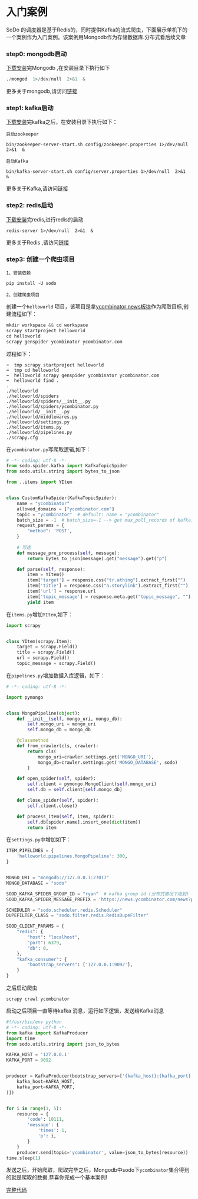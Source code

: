 # 入门案例


SoDo 的调度器是基于Redis的，同时提供Kafka的流式爬虫，下面展示单机下的一个案例作为入门案例。该案例用Mongodb作为存储数据库.分布式看后续文章

### step0: mongodb启动

[下载安装](https://www.mongodb.com/download-center/community)完Mongodb ,在安装目录下执行如下


```python
./mongod  1>/dev/null  2>&1  &
```
更多关于mongodb,请访问[链接](https://docs.mongodb.com/manual/core/document/)

### step1: kafka启动

[下载安装](http://kafka.apache.org/quickstart)完kafka之后，在安装目录下执行如下：

`启动zookeeper`

```
bin/zookeeper-server-start.sh config/zookeeper.properties 1>/dev/null  2>&1  &
```

`启动Kafka`
```
bin/kafka-server-start.sh config/server.properties 1>/dev/null  2>&1  &
```

更多关于Kafka,请访问[链接](http://kafka.apache.org)

### step2:  redis启动

[下载安装]((https://redis.io/download))完redis,进行redis的启动

```
redis-server 1>/dev/null  2>&1  &
```

更多关于Redis ,请访问[链接](https://redis.io/)


### step3: 创建一个爬虫项目

`1、安装依赖`
```
pip install -U sodo
```

`2、创建爬虫项目`

创建一个`helloworld` 项目，该项目是拿[ycombinator news板块](https://news.ycombinator.com/news)作为爬取目标,创建流程如下：

```python
mkdir workspace && cd workspace
scrapy startproject helloworld
cd helloworld
scrapy genspider ycombinator ycombinator.com
```

过程如下：

```
➜  tmp scrapy startproject helloworld
➜  tmp cd helloworld
➜  helloworld scrapy genspider ycombinator ycombinator.com
➜  helloworld find .
.
./helloworld
./helloworld/spiders
./helloworld/spiders/__init__.py
./helloworld/spiders/ycombinator.py
./helloworld/__init__.py
./helloworld/middlewares.py
./helloworld/settings.py
./helloworld/items.py
./helloworld/pipelines.py
./scrapy.cfg
```

在`ycombinator.py`写爬取逻辑,如下：

```python
# -*- coding: utf-8 -*-
from sodo.spider.kafka import KafkaTopicSpider
from sodo.utils.string import bytes_to_json

from ..items import YItem


class CustomKafkaSpider(KafkaTopicSpider):
    name = "ycombinator"
    allowed_domains = ["ycombinator.com"]
    topic = "ycombinator"  # default: name = "ycombinator"
    batch_size = -1  # batch_size=-1 --> get max_poll_records of kafka, batch_size=n (n > 0) get n recode once time
    request_params = {
        "method": 'POST',
    }
    
    # 可选
    def message_pre_process(self, message):
        return bytes_to_json(message).get("message").get("p")

    def parse(self, response):
        item = YItem()
        item['target'] = response.css("tr.athing").extract_first("")
        item['title'] = response.css("a.storylink").extract_first("")
        item['url'] = response.url
        item['topic_message'] = response.meta.get("topic_message", "")
        yield item
```

在`items.py`增加`YItem`,如下：
```python
import scrapy


class YItem(scrapy.Item):
    target = scrapy.Field()
    title = scrapy.Field()
    url = scrapy.Field()
    topic_message = scrapy.Field()
```

在`pipelines.py`增加数据入库逻辑，如下：

```python
# -*- coding: utf-8 -*-

import pymongo


class MongoPipeline(object):
    def __init__(self, mongo_uri, mongo_db):
        self.mongo_uri = mongo_uri
        self.mongo_db = mongo_db

    @classmethod
    def from_crawler(cls, crawler):
        return cls(
            mongo_uri=crawler.settings.get('MONGO_URI'),
            mongo_db=crawler.settings.get('MONGO_DATABASE', sodo)
        )

    def open_spider(self, spider):
        self.client = pymongo.MongoClient(self.mongo_uri)
        self.db = self.client[self.mongo_db]

    def close_spider(self, spider):
        self.client.close()

    def process_item(self, item, spider):
        self.db[spider.name].insert_one(dict(item))
        return item
```

在`settings.py`中增加如下：

```python
ITEM_PIPELINES = {
    'helloworld.pipelines.MongoPipeline': 300,
}


MONGO_URI = "mongodb://127.0.0.1:27017"
MONGO_DATABASE = "sodo"

SOOD_KAFKA_SPIDER_GROUP_ID = "ryan"  # kafka group id (分布式情况下用到)
SOOD_KAFKA_SPIDER_MESSAGE_PREFIX = 'https://news.ycombinator.com/news?p='   # 可选

SCHEDULER = "sodo.scheduler.redis.Scheduler"
DUPEFILTER_CLASS = "sodo.filter.redis.RedisDupeFilter"

SOOD_CLIENT_PARAMS = {
    "redis": {
        "host": "localhost",
        "port": 6379,
        "db": 0,
    },
    "kafka_consumer": {
        "bootstrap_servers": ['127.0.0.1:9092'],
    }
}
```

之后启动爬虫

```
scrapy crawl ycombinator
```

启动之后项目一直等待kafka 消息，运行如下逻辑，发送给Kafka消息

```python
#!/usr/bin/env python
# -*- coding: utf-8 -*-
from kafka import KafkaProducer
import time
from sodo.utils.string import json_to_bytes

KAFKA_HOST = '127.0.0.1'
KAFKA_PORT = 9092


producer = KafkaProducer(bootstrap_servers=['{kafka_host}:{kafka_port}'.format(
    kafka_host=KAFKA_HOST,
    kafka_port=KAFKA_PORT,
)])


for i in range(1, 5):
    resource = {
        'code': 10111,
        'message': {
            'times': 1,
            'p': i,
        }
    }
    producer.send(topic='ycombinator', value=json_to_bytes(resource))
time.sleep(1)
```
发送之后，开始爬取，爬取完毕之后，Mongodb中sodo下`ycombinator`集合得到的就是爬取的数据,恭喜你完成一个基本案例!

[完整代码](https://github.com/ycvbcvfu/SoDo/blob/master/examples/helloworld)